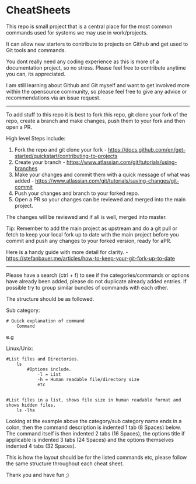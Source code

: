 # CheatSheets

This repo is small project that is a central place for the most common commands used for systems we may use in work/projects.

It can allow new starters to contribute to projects on Github and get used to Git tools and commands. 

You dont really need any coding experience as this is more of a documentation project, so no stress. Please feel free to contribute anytime you can, its appreciated.

I am still learning about Github and Git myself and want to get involved more within the opensource community, so please feel free to give any advice or recommendations via an issue request.

--------------------------------------------------

To add stuff to this repo it is best to fork this repo, git clone your fork of the repo, create a branch and make changes, push them to your fork and then open a PR.

High level Steps include:

1. Fork the repo and git clone your fork - https://docs.github.com/en/get-started/quickstart/contributing-to-projects 
2. Create your branch - https://www.atlassian.com/git/tutorials/using-branches
3. Make your changes and commit them with a quick message of what was added - https://www.atlassian.com/git/tutorials/saving-changes/git-commit
5. Push your changes and branch to your forked repo.
6. Open a PR so your changes can be reviewed and merged into the main project.

The changes will be reviewed and if all is well, merged into master.

Tip: Remember to add the main project as upstream and do a git pull or fetch to keep your local fork up to date with the main project before you commit and push any changes to your forked version, ready for aPR. 

Here is a handy guide with more detail for clarity. - https://stefanbauer.me/articles/how-to-keep-your-git-fork-up-to-date

--------------------------------------------------

Please have a search (ctrl + f) to see if the categories/commands or options have already been added, please do not duplicate already added entries. If possible try to group similar bundles of commands with each other.

The structure should be as followed.

Sub category:

    # Quick explanation of command
        Command

e.g

Linux/Unix:

    #List files and Directories.
        ls
            #Options include.
                -l = List
                -h = Human readable file/directory size
                etc
                
        
    #List files in a list, shows file size in human readable format and shows hidden files.
        ls -lha


Looking at the example above the category/sub category name ends in a colon, then the command description is indented 1 tab (8 Spaces) below. The command itself is then indented 2 tabs (16 Spaces), the options title if applicable is indented 3 tabs (24 Spaces) and the options themselves indented 4 tabs (32 Spaces).

This is how the layout should be for the listed commands etc, please follow the same structure throughout each cheat sheet.

Thank you and have fun ;)
